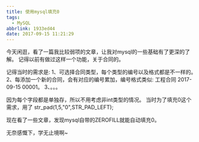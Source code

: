 ```yaml
---
title: 使用mysql填充0
tags:
  - MySQL
abbrlink: 1933ed44
date: 2017-09-15 11:21:29
---
```

今天闲逛，看了一篇我比较弱项的文章，让我对mysql的一些基础有了更深的了解。
记得以前有做过这样一个功能，关于合同的。
<!-- more -->
记得当时的需求是:
1、可选择合同类型，每个类型的编号以及格式都是不一样的。
2、每添加一个新的合同，会有对应的编号累加，编号格式类似: 工程合同 2017-09-15 00001。
3、。。。

因为每个字段都是单独存，所以不用考虑非int类型的情况。
当时为了填充0这个需求，用了
str_pad(1,5,"0",STR_PAD_LEFT);

现在看了一些文章，发现mysql自带的ZEROFILL就能自动填充0。

无奈感慨下，学无止境啊~